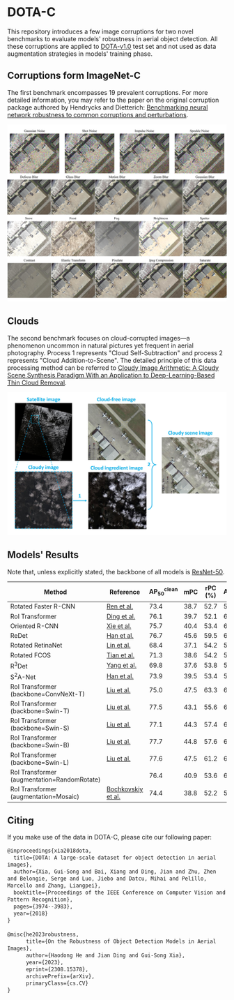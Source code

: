 # DOTA-C


This repository introduces a few image corruptions for two novel benchmarks to evaluate models' robustness in aerial object detection. All these corruptions are applied to [DOTA-v1.0](https://openaccess.thecvf.com/content_cvpr_2018/papers/Xia_DOTA_A_Large-Scale_CVPR_2018_paper.pdf) test set and not used as data augmentation strategies in models' training phase.

## Corruptions form ImageNet-C

The first benchmark encompasses 19 prevalent corruptions. For more detailed information, you may refer to the paper on the original corruption package authored by Hendrycks and Dietterich: [Benchmarking neural network robustness to common corruptions and perturbations](https://arxiv.org/abs/1903.12261).

![](/assets/corruptions_from_imagenetc.jpg "Corruptions form ImageNet-C")

## Clouds

The second benchmark focuses on cloud-corrupted images—a phenomenon uncommon in natural pictures yet frequent in aerial photography. Process 1 represents "Cloud Self-Subtraction" and process 2 represents "Cloud Addition-to-Scene". The detailed principle of this data processing method can be referred to [Cloudy Image Arithmetic: A Cloudy Scene Synthesis Paradigm With an Application to Deep-Learning-Based Thin Cloud Removal](https://ieeexplore.ieee.org/document/9584885).

![](/assets/clouds.jpg "clouds")

## Models' Results

Note that, unless explicitly stated, the backbone of all models is [ResNet-50](https://arxiv.org/abs/1512.03385).

| Method | Reference | $\mathrm{AP}^{\text {clean}}_{50}$ | mPC | rPC (%) | $\mathrm{AP}^{\text {clouds}}_{50}$ | rPC<sub>clouds</sub> (%) | 
| ----------- | ----------- |----------- |----------- |----------- |----------- |----------- |
| Rotated Faster R-CNN  | [Ren et al.](https://arxiv.org/abs/1506.01497) |  73.4  | 38.7  | 52.7  | 58.5  | 79.7  |
| RoI Transformer  | [Ding et al.](https://arxiv.org/abs/1812.00155) |  76.1  | 39.7  | 52.1  | 60.0  | 78.9  |
| Oriented R-CNN  | [Xie et al.](https://arxiv.org/abs/2108.05699) |  75.7  | 40.4  | 53.4  | 60.6  | 80.1  |
| ReDet  | [Han et al.](https://arxiv.org/abs/2103.07733) |  76.7  | 45.6  | 59.5  | 66.2  | 86.3  |
| Rotated RetinaNet  | [Lin et al.](https://arxiv.org/abs/1708.02002) |  68.4  | 37.1  | 54.2  | 55.1  | 80.6  |
| Rotated FCOS  | [Tian et al.](https://arxiv.org/abs/1904.01355) |  71.3  | 38.6  | 54.2  | 57.5  | 80.7  |
| R<sup>3</sup>Det  | [Yang et al.](https://arxiv.org/abs/1908.05612) |  69.8  | 37.6  | 53.8  | 56.7  | 81.2  |
| S<sup>2</sup>A-Net  | [Han et al.](https://arxiv.org/abs/2008.09397) |  73.9  | 39.5  | 53.4  | 59.3  | 80.2  |
| RoI Transformer (backbone=ConvNeXt-T)  | [Liu et al.](https://arxiv.org/abs/2201.03545) |  75.0  | 47.5  | 63.3  | 64.5  | 86.0  |
| RoI Transformer (backbone=Swin-T)  | [Liu et al.](https://arxiv.org/abs/2103.14030) |  77.5  | 43.1  | 55.6  | 62.8  | 81.1  |
| RoI Transformer (backbone=Swin-S) | [Liu et al.](https://arxiv.org/abs/2103.14030) |  77.1  | 44.3  | 57.4  | 63.3  | 82.1  |
| RoI Transformer (backbone=Swin-B) | [Liu et al.](https://arxiv.org/abs/2103.14030) |  77.7  | 44.8  | 57.6  | 64.8  | 83.5  |
| RoI Transformer (backbone=Swin-L) | [Liu et al.](https://arxiv.org/abs/2103.14030) |  77.6  | 47.5  | 61.2  | 66.7  | 85.9  |
| RoI Transformer (augmentation=RandomRotate) | |  76.4  | 40.9  | 53.6  | 61.3  | 80.2  |
| RoI Transformer (augmentation=Mosaic)  | [Bochkovskiy et al.](https://arxiv.org/abs/2004.10934) |  74.4  | 38.8  | 52.2  | 59.6  | 80.1  |

## Citing

If you make use of the data in DOTA-C, please cite our following paper:

```
@inproceedings{xia2018dota,
  title={DOTA: A large-scale dataset for object detection in aerial images},
  author={Xia, Gui-Song and Bai, Xiang and Ding, Jian and Zhu, Zhen and Belongie, Serge and Luo, Jiebo and Datcu, Mihai and Pelillo, Marcello and Zhang, Liangpei},
  booktitle={Proceedings of the IEEE Conference on Computer Vision and Pattern Recognition},
  pages={3974--3983},
  year={2018}
}

@misc{he2023robustness,
      title={On the Robustness of Object Detection Models in Aerial Images}, 
      author={Haodong He and Jian Ding and Gui-Song Xia},
      year={2023},
      eprint={2308.15378},
      archivePrefix={arXiv},
      primaryClass={cs.CV}
}
```